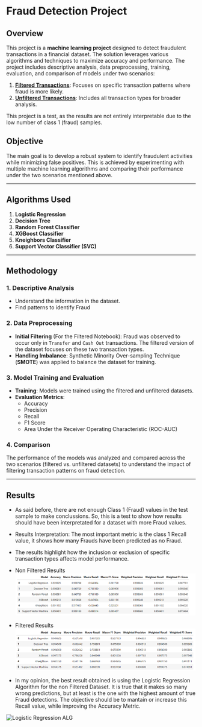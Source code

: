 # Fraud Detection Project

## Overview
This project is a **machine learning project** designed to detect fraudulent transactions in a financial dataset. The solution leverages various algorithms and techniques to maximize accuracy and performance. The project includes descriptive analysis, data preprocessing, training, evaluation, and comparison of models under two scenarios:
1. [**Filtered Transactions**](https://github.com/MPeredaPerea/Machine_learning_projects/blob/main/Banking%20Sector/Fraud%20Detection/Fraud_Detection_Filtering.ipynb): Focuses on specific transaction patterns where fraud is more likely.
2. [**Unfiltered Transactions**](https://github.com/MPeredaPerea/Machine_learning_projects/blob/main/Banking%20Sector/Fraud%20Detection/Fraud_Detection.ipynb): Includes all transaction types for broader analysis.

This project is a test, as the results are not entirely interpretable due to the low number of class 1 (fraud) samples.

## Objective
The main goal is to develop a robust system to identify fraudulent activities while minimizing false positives. This is achieved by experimenting with multiple machine learning algorithms and comparing their performance under the two scenarios mentioned above.

---

## Algorithms Used
1. **Logistic Regression**
2. **Decision Tree**
3. **Random Forest Classifier**
4. **XGBoost Classifier**
5. **Kneighbors Classifier**
6. **Support Vector Classifier (SVC)**

---

## Methodology
### 1. Descriptive Analysis
- Understand the information in the dataset.
- Find patterns to identify Fraud
### 2. Data Preprocessing
- **Initial Filtering** (For the Filtered Notebook): Fraud was observed to occur only in `Transfer` and `Cash Out` transactions. The filtered version of the dataset focuses on these two transaction types.
- **Handling Imbalance**: Synthetic Minority Over-sampling Technique (**SMOTE**) was applied to balance the dataset for training.

### 3. Model Training and Evaluation
- **Training**: Models were trained using the filtered and unfiltered datasets.
- **Evaluation Metrics**:
  - Accuracy
  - Precision
  - Recall
  - F1 Score
  - Area Under the Receiver Operating Characteristic (ROC-AUC)

### 4. Comparison
The performance of the models was analyzed and compared across the two scenarios (filtered vs. unfiltered datasets) to understand the impact of filtering transaction patterns on fraud detection.

---

## Results

- As said before, there are not enough Class 1 (Fraud) values in the test sample to make conclussions. So, this is a test to show how results should have been interpretated for a dataset with more Fraud values.

- Results Interpretation: The most important metric is the class 1 Recall value, it shows how many Frauds have been predicted as no Fraud.

- The results highlight how the inclusion or exclusion of specific transaction types affects model performance.

- Non Filtered Results
![Non Filtered Results](https://github.com/MPeredaPerea/Machine_learning_projects/blob/main/Banking%20Sector/Fraud%20Detection/Images/normal.png)

- Filtered Results
![Filtered Results](https://github.com/MPeredaPerea/Machine_learning_projects/blob/main/Banking%20Sector/Fraud%20Detection/Images/filtered.png)

- In my opinion, the best result obtained is using the Logistic Regression Algorithm for the non Filtered Dataset. It is true that it makes so many wrong predictions, but at least is the one with the highest amount of true Fraud detections. The objective should be to mantain or increase this Recall value, while improving the Accuracy Metric.


  
![Logistic Regression ALG](https://github.com/user-attachments/assets/d4f3fcb2-f950-480a-b69e-7df992e45a19)

  

